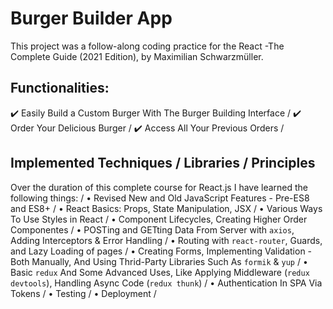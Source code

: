 # Burger Builder App

This project was a follow-along coding practice for the React -The Complete Guide (2021 Edition), by Maximilian Schwarzmüller.

## Functionalities:

✔️ Easily Build a Custom Burger With The Burger Building Interface /
✔️ Order Your Delicious Burger /
✔️ Access All Your Previous Orders /

## Implemented Techniques / Libraries / Principles

Over the duration of this complete course for React.js I have learned the following things: /
• Revised New and Old JavaScript Features - Pre-ES8 and ES8+ /
• React Basics: Props, State Manipulation, JSX /
• Various Ways To Use Styles in React /
• Component Lifecycles, Creating Higher Order Componentes /
• POSTing and GETting Data From Server with `axios`, Adding Interceptors & Error Handling /
• Routing with `react-router`, Guards, and Lazy Loading of pages /
• Creating Forms, Implementing Validation - Both Manually, And Using Thrid-Party Libraries Such As `formik` & `yup` /
• Basic `redux` And Some Advanced Uses, Like Applying Middleware (`redux devtools`), Handling Async Code (`redux thunk`) /
• Authentication In SPA Via Tokens /
• Testing / 
• Deployment /